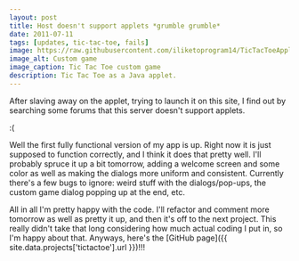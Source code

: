 ```yaml
---
layout: post
title: Host doesn't support applets *grumble grumble*
date: 2011-07-11
tags: [updates, tic-tac-toe, fails]
image: https://raw.githubusercontent.com/iliketoprogram14/TicTacToeApplication/master/assets/customgame.png
image_alt: Custom game
image_caption: Tic Tac Toe custom game
description: Tic Tac Toe as a Java applet.
---
```


After slaving away on the applet, trying to launch it on this site, I find out by searching some forums that this server doesn't support applets.

:(

<!--more-->

Well the first fully functional version of my app is up. Right now it is just supposed to function correctly, and I think it does that pretty well. I'll probably spruce it up a bit tomorrow, adding a welcome screen and some color as well as making the dialogs more uniform and consistent. Currently there's a few bugs to ignore: weird stuff with the dialogs/pop-ups, the custom game dialog popping up at the end, etc.

All in all I'm pretty happy with the code. I'll refactor and comment more tomorrow as well as pretty it up, and then it's off to the next project. This really didn't take that long considering how much actual coding I put in, so I'm happy about that. Anyways, here's the [GitHub page]({{ site.data.projects['tictactoe'].url }})!!!